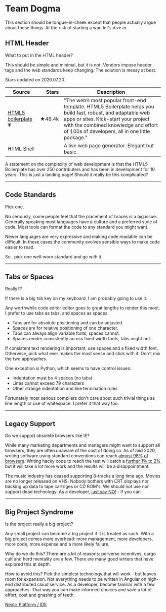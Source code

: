 # Team Dogma
This section should be tongue-in-cheek except that people actually argue about these things. At the risk of starting a war, let's dive in.

## HTML Header
What to put in the HTML header?

This should be simple and minimal, but it is not. Vendors impose header tags and the web standards keep changing. The solution is messy at best. 

Stars updated on 2020.07.20.

| Source | Stars | Description |
| ------ | -----:| ----------- |
| [HTML5 boilerplate](https://github.com/h5bp/html5-boilerplate)💗 | ★46.4k | "The web’s most popular front-end template. HTML5 Boilerplate helps you build fast, robust, and adaptable web apps or sites. Kick-start your project with the combined knowledge and effort of 100s of developers, all in one little package." |
| [HTML Shell](http://htmlshell.com/) | | A live web page generator. Elegant but basic. |

A statement on the complexity of web development is that the HTML5 Boilerplate has over 250 contributers and has been in development for 10 years. This is just a landing page! Should it really be this complicated?

---
## Code Standards
Pick one.

No seriously, some people feel that the placement of braces is a big issue. Generally speaking most languages have a culture and a preferred style of code. Most tools can format the code to any standard you might want.

Newer languages are very expressive and making code readable can be difficult. In these cases the community evolves sensible ways to make code easier to read.

So.. pick one well-worn standard and go with it.

---
## Tabs or Spaces

Really?? 

If there is a big tab key on my keyboard, I am probably going to use it. 

Any worthwhile code editor editor goes to great lengths to render this moot. I prefer to use tabs as tabs, and spaces as spaces.

- Tabs are for absolute positioning and can be adjusted.
- Spaces are for relative positioning of one character.
- Tabs can always align variable fonts, spaces cannot.
- Spaces render consistently across fixed width fonts, tabs might not.

If consistent text rendering is important, use spaces and a fixed width font. Otherwise, pick what ever makes the most sense and stick with it. Don't mix the two approaches.

One exception is Python, which seems to have control issues:
- Indentation must be 4 spaces (no tabs)
- Lines cannot exceed 79 characters
- Other strange indentation and line termination rules

Fortunately most serious compilers don't care about such trivial things as line length or use of whitespace. I prefer it that way too.

---
## Legacy Support
Do we support obsolete browsers like IE?

While many marketing departments and managers might want to support all browsers, they are often unaware of the cost of doing so. As of mid 2020, writing software using standard conventions can reach [almost 98% of browsers](https://caniuse.com/#feat=es6). Writing hacky code to reach the rest will catch a [further 1% to 2%](https://caniuse.com/#feat=es5) but it will take a lot more work and the results will be a disappointment.

The music industry has ceased supporting 8-tracks a long time ago. Movies are no longer released on VHS. Nobody bothers with CRT displays nor backing up data to tape cartriges or CD ROM's. We should not use nor support dead technology. As a developer, [just say NO!](https://death-to-ie11.com/) - if you can.

---
## Big Project Syndrome
Is the project really a big project? 

Any small project can become a big project if it is treated as such. With a big project comes more overhead: more management, more developers, more code, more expense and a more likely failure.

Why do we do this? There are a lot of reasons: perverse incentives, cargo cult and herd mentality are a few. There are many good writers that have explored this at depth.

How to avoid this? Pick the simplest technology that will work - but leaves room for expansion. Not everything needs to be written in Angular on high-end distributed cloud service. As a developer, become familiar with a few approaches. That way you can make informed choices and save a lot of effort, cost and gnashing of teeth.


[Next> Platform / IDE](IDE.md)